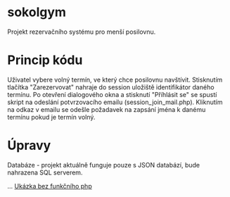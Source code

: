 # sokolgym
Projekt rezervačního systému pro menší posilovnu.

# Princip kódu
Uživatel vybere volný termín, ve který chce posilovnu navštívit. Stisknutím tlačítka "Zarezervovat" nahraje do session uložiště identifikátor daného termínu.
Po otevření dialogového okna a stisknutí "Příhlásit se" se spustí skript na odeslání potvrzovacího emailu (session_join_mail.php).
Kliknutím na odkaz v emailu se odešle požadavek na zapsání jména k danému termínu pokud je termín volný.

# Úpravy
Databáze - projekt aktuálně funguje pouze s JSON databází, bude nahrazena SQL serverem.

...
[Ukázka bez funkčního php](tondracek.github.io/sokolgym)
